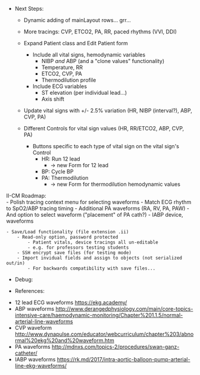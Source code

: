 ﻿
* Next Steps:
	- Dynamic adding of mainLayout rows... grr...

	- More tracings: CVP, ETCO2, PA, RR, paced rhythms (VVI, DDI)
	- Expand Patient class and Edit Patient form
		- Include all vital signs, hemodynamic variables
			- NIBP *and* ABP (and a "clone values" functionality)
			- Temperature, RR
			- ETCO2, CVP, PA
			- Thermodilution profile
		- Include ECG variables
			- ST elevation (per individual lead...)
			- Axis shift

	- Update vital signs with +/- 2.5% variation (HR, NIBP (interval?), ABP, CVP, PA)
	- Different Controls for vital sign values (HR, RR/ETCO2, ABP, CVP, PA)
		- Buttons specific to each type of vital sign on the vital sign's Control
			- HR: Run 12 lead
				- -> new Form for 12 lead
			- BP: Cycle BP
			- PA: Thermodilution
				- -> new Form for thermodilution hemodynamic values


II-CM Roadmap:	
	- Polish tracing context menu for selecting waveforms
	- Match ECG rhythm to SpO2/ABP tracing timing
	- Additional PA waveforms (RA, RV, PA, PAW)
		- And option to select waveform ("placement" of PA cath?)
	- IABP device, waveforms

	- Save/Load functionality (file extension .ii)
		- Read-only option, password protected 
			- Patient vitals, device tracings all un-editable
			- e.g. for professors testing students
		- SSH encrypt save files (for testing mode)
		- Import invidual fields and assign to objects (not serialized out/in)
			- For backwards compatibility with save files...
	 


* Debug:



* References:
- 12 lead ECG waveforms
	https://ekg.academy/
- ABP waveforms
	http://www.derangedphysiology.com/main/core-topics-intensive-care/haemodynamic-monitoring/Chapter%201.1.5/normal-arterial-line-waveforms
- CVP waveform
	http://www.dynapulse.com/educator/webcurriculum/chapter%203/abnormal%20ekg%20and%20waveform.htm
- PA waveforms
	http://mdnxs.com/topics-2/procedures/swan-ganz-catheter/
- IABP waveforms
	https://rk.md/2017/intra-aortic-balloon-pump-arterial-line-ekg-waveforms/